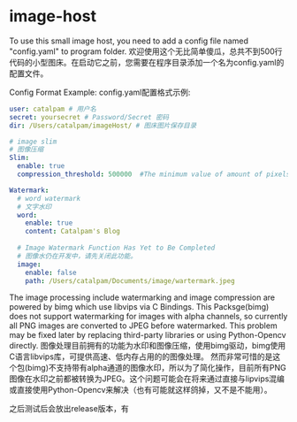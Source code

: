 # image-host
To use this small image host, you need to add a config file named "config.yaml" to program folder.
欢迎使用这个无比简单傻瓜，总共不到500行代码的小型图床。在启动它之前，您需要在程序目录添加一个名为config.yaml的配置文件。

Config Format Example:
config.yaml配置格式示例:

```yaml
user: catalpam # 用户名
secret: yoursecret # Password/Secret 密码
dir: /Users/catalpam/imageHost/ # 图床图片保存目录

# image slim 
# 图像压缩
Slim: 
  enable: true
  compression_threshold: 500000  #The minimum value of amount of pixels to slim.

Watermark:
  # word watermark 
  # 文字水印
  word: 
    enable: true
    content: Catalpam's Blog
    
  # Image Watermark Function Has Yet to Be Completed 
  # 图像水仍在开发中，请先关闭此功能。
  image:
    enable: false
    path: /Users/catalpam/Documents/image/wartermark.jpeg
```
The image processing include watermarking and image compression are powered by bimg which use libvips via C Bindings.
This Packsge(bimg) does not support watermarking for images with alpha channels, so currently all PNG images are converted to JPEG before watermarked. This problem may be fixed later by replacing third-party libraries or using Python-Opencv directly.
图像处理目前拥有的功能为水印和图像压缩，使用bimg驱动，bimg使用C语言libvips库，可提供高速、低内存占用的的图像处理。
然而非常可惜的是这个包(bimg)不支持带有alpha通道的图像水印，所以为了简化操作，目前所有PNG图像在水印之前都被转换为JPEG。这个问题可能会在将来通过直接与lipvips混编或直接使用Python-Opencv来解决（也有可能就这样鸽掉，又不是不能用）。

之后测试后会放出release版本，有
